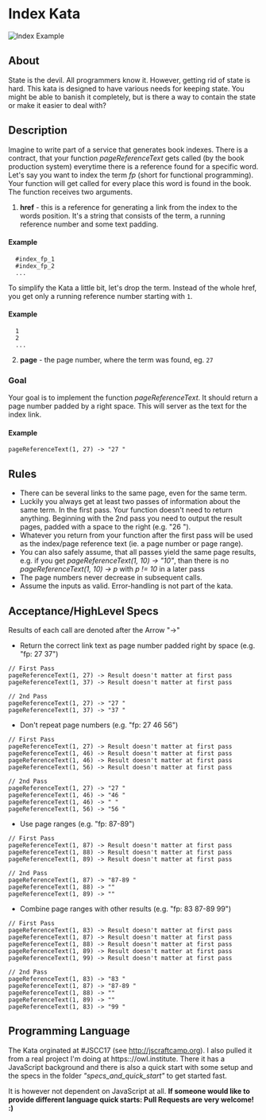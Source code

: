 # Index Kata

![Index Example][index_example]

## About

State is the devil. All programmers know it. However, getting rid of state is hard. This kata is designed to have various needs for keeping state. You might be able to banish it completely, but is there a way to contain the state or make it easier to deal with?

## Description
Imagine to write part of a service that generates book indexes. There is a contract, that your function *pageReferenceText* gets called (by the book production system) everytime there is a reference found for a specific word. Let's say you want to index the term *fp* (short for functional programming). Your function will get called for every place this word is found in the book. The function receives two arguments.

1. **href** - this is a reference for generating a link from the index to the words position. It's a string that consists of the term, a running reference number and some text padding.

#### Example

```
  #index_fp_1
  #index_fp_2
  ...
```

To simplify the Kata a little bit, let's drop the term. Instead of the whole href, you get only a running reference number starting with ```1```.
 
#### Example

```
  1
  2
  ...
```


2. **page** - the page number, where the term was found, eg. ```27```


### Goal
Your goal is to implement the function *pageReferenceText*. It should return a page number padded by a right space. This will server as the text for the index link.

#### Example
```
pageReferenceText(1, 27) -> "27 "
```

## Rules

* There can be several links to the same page, even for the same term. 
* Luckily you always get at least two passes of information about the same term. In the first pass. Your function doesn't need to return anything. Beginning with the 2nd pass you need to output the result pages, padded with a space to the right (e.g. "26 ").
* Whatever you return from your function after the first pass will be used as the index/page reference text (ie. a page number or page range).
* You can also safely assume, that all passes yield the same page results, 
  e.g. if you get *pageReferenceText(1, 10) -> "10"*, than there is no  *pageReferenceText(1, 10) -> p* with *p != 10* in a later pass
* The page numbers never decrease in subsequent calls.
* Assume the inputs as valid. Error-handling is not part of the kata.


## Acceptance/HighLevel Specs

Results of each call are denoted after the Arrow "->"

* Return the correct link text as page number padded right by space (e.g. "fp: 27 37") 
```
// First Pass
pageReferenceText(1, 27) -> Result doesn't matter at first pass
pageReferenceText(1, 37) -> Result doesn't matter at first pass

// 2nd Pass
pageReferenceText(1, 27) -> "27 "
pageReferenceText(1, 37) -> "37 "
```

* Don't repeat page numbers (e.g. "fp: 27 46 56") 
```
// First Pass
pageReferenceText(1, 27) -> Result doesn't matter at first pass
pageReferenceText(1, 46) -> Result doesn't matter at first pass
pageReferenceText(1, 46) -> Result doesn't matter at first pass
pageReferenceText(1, 56) -> Result doesn't matter at first pass

// 2nd Pass
pageReferenceText(1, 27) -> "27 "
pageReferenceText(1, 46) -> "46 "
pageReferenceText(1, 46) -> " "
pageReferenceText(1, 56) -> "56 "
```

* Use page ranges (e.g. "fp: 87-89") 
```
// First Pass
pageReferenceText(1, 87) -> Result doesn't matter at first pass
pageReferenceText(1, 88) -> Result doesn't matter at first pass
pageReferenceText(1, 89) -> Result doesn't matter at first pass

// 2nd Pass
pageReferenceText(1, 87) -> "87-89 "
pageReferenceText(1, 88) -> ""
pageReferenceText(1, 89) -> ""

```

* Combine page ranges with other results  (e.g. "fp: 83 87-89 99") 
```
// First Pass
pageReferenceText(1, 83) -> Result doesn't matter at first pass
pageReferenceText(1, 87) -> Result doesn't matter at first pass
pageReferenceText(1, 88) -> Result doesn't matter at first pass
pageReferenceText(1, 89) -> Result doesn't matter at first pass
pageReferenceText(1, 99) -> Result doesn't matter at first pass

// 2nd Pass
pageReferenceText(1, 83) -> "83 "
pageReferenceText(1, 87) -> "87-89 "
pageReferenceText(1, 88) -> ""
pageReferenceText(1, 89) -> ""
pageReferenceText(1, 83) -> "99 "

```

## Programming Language

The Kata orginated at #JSCC17 (see http://jscraftcamp.org). I also pulled it from a real project I'm doing at https:://owl.institute. There it has a JavaScript background and there is also a quick start with some setup and the specs in the folder *"specs_and_quick_start"* to get started fast. 

It is however not dependent on JavaScript at all. **If someone would like to provide different language quick starts: Pull Requests are very welcome! :)**


[index_example]: ./img/index.png
